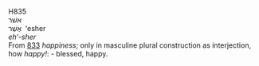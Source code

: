 <body>
  <p>H835<br>  אשׁר  <br> אֶשֶׁר  ‎  ‘esher  <br><i>eh‘-sher </i><br>From <a href="h0833.htm">833</a>  <i>happiness</i>; only in masculine plural construction as interjection, how <i>happy!</i>: - blessed, happy.<br></p>
 </body>